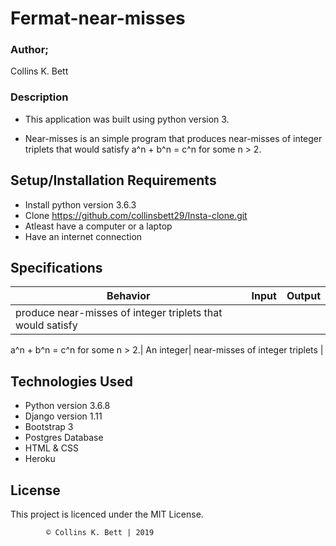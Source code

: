 # Fermat-near-misses

### Author;
Collins K. Bett

### Description
- This application was built using python version 3.

- Near-misses is an simple program that produces  near-misses of integer triplets that would satisfy a^n + b^n = c^n for some n > 2.

## Setup/Installation Requirements

* Install python version 3.6.3
* Clone https://github.com/collinsbett29/Insta-clone.git
* Atleast have a computer or a laptop
* Have an internet connection

## Specifications

| Behavior        | Input           | Output |
| ------------- |:-------------:| -----:|
|  produce near-misses of integer triplets that would satisfy

a^n + b^n = c^n for some n > 2.| An integer| near-misses of integer triplets |
## Technologies Used

  * Python version 3.6.8
  * Django version 1.11
  * Bootstrap 3
  * Postgres Database
  * HTML & CSS 
  * Heroku

## License

This project is licenced under the MIT License.


            © Collins K. Bett | 2019





